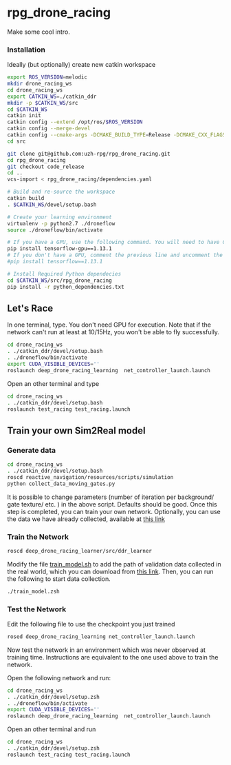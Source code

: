 # rpg_drone_racing

Make some cool intro.

### Installation
Ideally (but optionally) create new catkin workspace
```bash
export ROS_VERSION=melodic
mkdir drone_racing_ws
cd drone_racing_ws
export CATKIN_WS=./catkin_ddr
mkdir -p $CATKIN_WS/src
cd $CATKIN_WS
catkin init
catkin config --extend /opt/ros/$ROS_VERSION
catkin config --merge-devel
catkin config --cmake-args -DCMAKE_BUILD_TYPE=Release -DCMAKE_CXX_FLAGS=-fdiagnostics-color
cd src

git clone git@github.com:uzh-rpg/rpg_drone_racing.git
cd rpg_drone_racing
git checkout code_release
cd ..
vcs-import < rpg_drone_racing/dependencies.yaml

# Build and re-source the workspace
catkin build
. $CATKIN_WS/devel/setup.bash

# Create your learning environment
virtualenv -p python2.7 ./droneflow
source ./droneflow/bin/activate

# If you have a GPU, use the following command. You will need to have CUDA 10.0 installed for it to work.
pip install tensorflow-gpu==1.13.1
# If you don't have a GPU, comment the previous line and uncomment the next
#pip install tensorflow==1.13.1

# Install Required Python dependecies
cd $CATKIN_WS/src/rpg_drone_racing
pip install -r python_dependencies.txt

```


## Let's Race

In one terminal, type. You don't need GPU for execution. Note that if the network can't run at least at 10/15Hz, you won't be able to fly successfully.

```bash
cd drone_racing_ws
. ./catkin_ddr/devel/setup.bash
. ./droneflow/bin/activate
export CUDA_VISIBLE_DEVICES=''
roslaunch deep_drone_racing_learning  net_controller_launch.launch

```

Open an other terminal and type

```bash
cd drone_racing_ws
. ./catkin_ddr/devel/setup.bash
roslaunch test_racing test_racing.launch

```



## Train your own Sim2Real model

### Generate data

```bash
cd drone_racing_ws
. ./catkin_ddr/devel/setup.bash
roscd reactive_navigation/resources/scripts/simulation
python collect_data_moving_gates.py

```

It is possible to change parameters (number of iteration per background/ gate texture/ etc. ) in the above script.
Defaults should be good.
Once this step is completed, you can train your own network. Optionally, you can use the data we have already collected, available at [this link](train_data.zip)


### Train the Network

```bash
roscd deep_drone_racing_learner/src/ddr_learner

```

Modify the file [train\_model.sh](./learning/deep_drone_racing_learner/src/ddr_learner/train_model.sh) to add the path of validation data collected in the real world, which you can download from [this link](path_to_data.zip).
Then, you can run the following to start data collection.

```bash
./train_model.zsh

```

### Test the Network

Edit the following file to use the checkpoint you just trained
```bash
rosed deep_drone_racing_learning net_controller_launch.launch

```

Now test the network in an environment which was never observed at training time. Instructions are equivalent to the one used above to train the network.

Open the following network and run:

```bash
cd drone_racing_ws
. ./catkin_ddr/devel/setup.zsh
. ./droneflow/bin/activate
export CUDA_VISIBLE_DEVICES=''
roslaunch deep_drone_racing_learning  net_controller_launch.launch

```

Open an other terminal and run

```bash
cd drone_racing_ws
. ./catkin_ddr/devel/setup.zsh
roslaunch test_racing test_racing.launch

```

